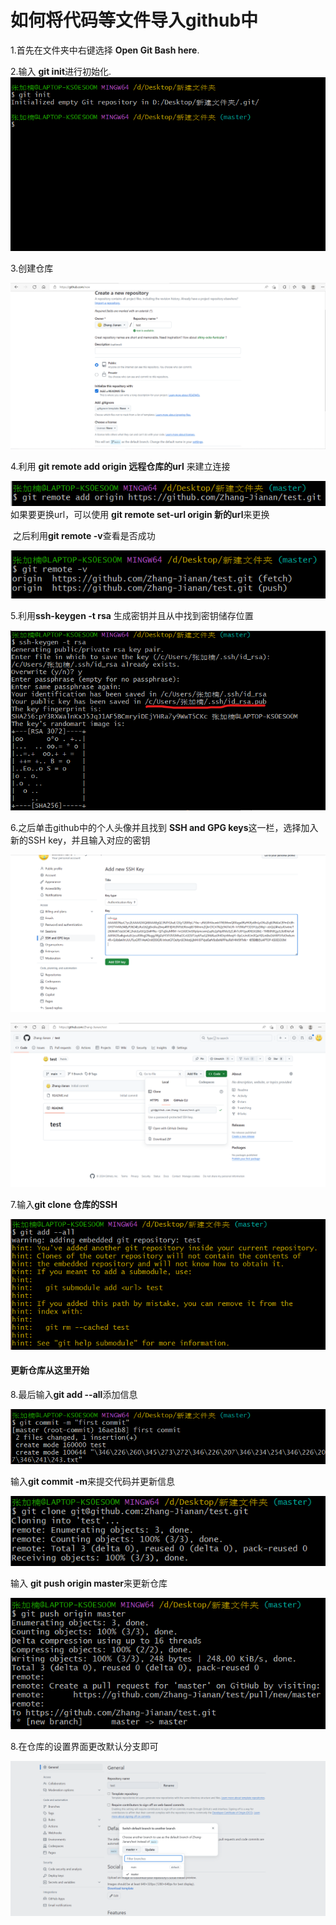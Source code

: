 # 如何将代码等文件导入github中  

1.首先在文件夹中右键选择 **Open Git Bash here**.

2.输入 **git init**进行初始化.
![Alt Text](导入代码/1.png)  

3.创建仓库



![Alt Text](导入代码/2.png)  

4.利用 **git remote add origin 远程仓库的url** 来建立连接

![Alt Text](导入代码/3.png)  
如果要更换url，可以使用 **git remote set-url origin 新的url**来更换

​    之后利用**git remote -v**查看是否成功

![Alt Text](导入代码/4.png)  

5.利用**ssh-keygen -t rsa** 生成密钥并且从中找到密钥储存位置

![Alt Text](导入代码/5.png)  

6.之后单击github中的个人头像并且找到 **SSH and GPG keys**这一栏，选择加入新的SSH key，并且输入对应的密钥

![Alt Text](导入代码/6.png)  

![Alt Text](导入代码/7.png)  

7.输入**git clone 仓库的SSH**

![Alt Text](导入代码/8.png)  

#### **更新仓库从这里开始**

8.最后输入**git add --all**添加信息

![Alt Text](导入代码/9.png)  

输入**git commit -m**来提交代码并更新信息

![Alt Text](导入代码/10.png)  

输入 **git push origin master**来更新仓库

![Alt Text](导入代码/11.png)  

8.在仓库的设置界面更改默认分支即可

![Alt Text](导入代码/12.png)  

## 

